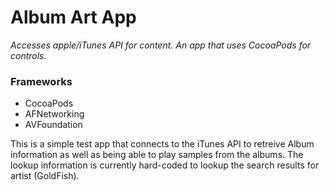 # Album Art App
*Accesses apple/iTunes API for content.*
*An app that uses CocoaPods for controls.*

### Frameworks

- CocoaPods
- AFNetworking
- AVFoundation




This is a simple test app that connects to the iTunes API to retreive Album information as well as being able to play samples from the albums.
The lookup information is currently hard-coded to lookup the search results for artist (GoldFish).


